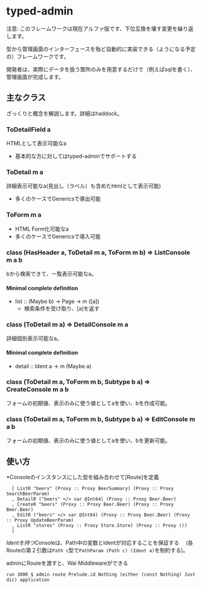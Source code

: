 # typed-admin

注意: このフレームワークは現在アルファ版です、下位互換を壊す変更を繰り返します。

型から管理画面のインターフェースを殆ど自動的に実装できる（ようになる予定の）フレームワークです。

開発者は、実際にデータを扱う箇所のみを用意するだけで（例えばsqlを書く）、管理画面が完成します。


## 主なクラス

ざっくりと概念を解説します。詳細はhaddock。

### ToDetailField a
HTMLとして表示可能なa
- 基本的な方に対してはtyped-adminでサポートする

### ToDetail m a
詳細表示可能なa(見出し（ラベル）も含めたhtmlとして表示可能)
- 多くのケースでGenericsで導出可能

### ToForm m a
- HTML Form化可能なa
- 多くのケースでGenericsで導入可能

### class (HasHeader a, ToDetail m a, ToForm m b) => ListConsole m a b

bから検索できて、一覧表示可能なa。

#### Minimal complete definition

- list :: (Maybe b) -> Page -> m ([a])
  - 検索条件を受け取り、[a]を返す

### class (ToDetail m a) => DetailConsole m a

詳細個別表示可能なa。

#### Minimal complete definition

- detail :: Ident a -> m (Maybe a)

### class (ToDetail m a, ToForm m b, Subtype b a) => CreateConsole m a b

フォームの初期値、表示のみに使う値としてaを使い、bを作成可能。

### class (ToDetail m a, ToForm m b, Subtype b a) => EditConsole m a b

フォームの初期値、表示のみに使う値としてaを使い、bを更新可能。

## 使い方

*Consoleのインスタンスにした型を組み合わせて[Route]を定義

```
  [ ListR "beers" (Proxy :: Proxy BeerSummary) (Proxy :: Proxy SearchBeerParam)
  , DetailR ("beers" </> var @Int64) (Proxy :: Proxy Beer.Beer)
  , CreateR "beers" (Proxy :: Proxy Beer.Beer) (Proxy :: Proxy Beer.Beer)
  , EditR ("beers" </> var @Int64) (Proxy :: Proxy Beer.Beer) (Proxy :: Proxy UpdateBeerParam)
  , ListR "stores" (Proxy :: Proxy Store.Store) (Proxy :: Proxy ())
  ]
```
*Identを持つ*Consoleは、Path中の変数とIdentが対応することを保証する
　(各Routeの第２引数は`Path c`型で`PathParam (Path c) (Ident a)`を制約する)。

adminにRouteを渡すと、Wai Middlewareができる
```
run 3000 $ admin route Prelude.id Nothing (either (const Nothing) Just dic) application
```
